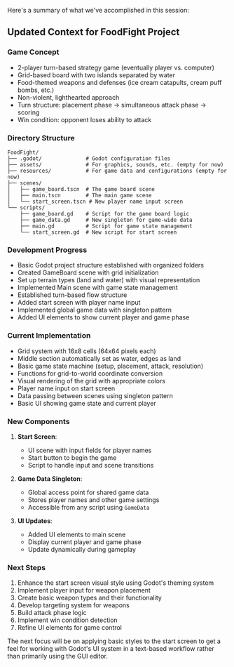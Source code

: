 Here's a summary of what we've accomplished in this session:

## Updated Context for FoodFight Project

### Game Concept
- 2-player turn-based strategy game (eventually player vs. computer)
- Grid-based board with two islands separated by water
- Food-themed weapons and defenses (ice cream catapults, cream puff bombs, etc.)
- Non-violent, lighthearted approach
- Turn structure: placement phase → simultaneous attack phase → scoring
- Win condition: opponent loses ability to attack

### Directory Structure
```
FoodFight/
├── .godot/              # Godot configuration files
├── assets/              # For graphics, sounds, etc. (empty for now)
├── resources/           # For game data and configurations (empty for now)
├── scenes/
│   ├── game_board.tscn  # The game board scene
│   ├── main.tscn        # The main game scene
│   └── start_screen.tscn # New player name input screen
└── scripts/
    ├── game_board.gd    # Script for the game board logic
    ├── game_data.gd     # New singleton for game-wide data
    ├── main.gd          # Script for game state management
    └── start_screen.gd  # New script for start screen
```

### Development Progress
- Basic Godot project structure established with organized folders
- Created GameBoard scene with grid initialization
- Set up terrain types (land and water) with visual representation
- Implemented Main scene with game state management
- Established turn-based flow structure
- Added start screen with player name input
- Implemented global game data with singleton pattern
- Added UI elements to show current player and game phase

### Current Implementation
- Grid system with 16x8 cells (64x64 pixels each)
- Middle section automatically set as water, edges as land
- Basic game state machine (setup, placement, attack, resolution)
- Functions for grid-to-world coordinate conversion
- Visual rendering of the grid with appropriate colors
- Player name input on start screen
- Data passing between scenes using singleton pattern
- Basic UI showing game state and current player

### New Components
1. **Start Screen**:
   - UI scene with input fields for player names
   - Start button to begin the game
   - Script to handle input and scene transitions

2. **Game Data Singleton**:
   - Global access point for shared game data
   - Stores player names and other game settings
   - Accessible from any script using `GameData`

3. **UI Updates**:
   - Added UI elements to main scene
   - Display current player and game phase
   - Update dynamically during gameplay

### Next Steps
1. Enhance the start screen visual style using Godot's theming system
2. Implement player input for weapon placement
3. Create basic weapon types and their functionality
4. Develop targeting system for weapons
5. Build attack phase logic
6. Implement win condition detection
7. Refine UI elements for game control

The next focus will be on applying basic styles to the start screen to get a feel for working with Godot's UI system in a text-based workflow rather than primarily using the GUI editor.